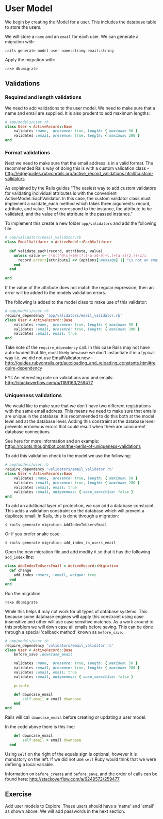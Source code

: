 # User Model

We begin by creating the Model for a user. This includes the database table to store the users.

We will store a `name` and an `email` for each user. We can generate a migration with:

```
rails generate model user name:string email:string 
```

Apply the migration with:

```
rake db:migrate
```

## Validations

### Required and length validations

We need to add validations to the user model. We need to make sure that a name and email are supplied. It is also prudent to add maximum lengths: 

```ruby
# app/models/user.rb
class User < ActiveRecord::Base
	validates :name,  presence: true, length: { maximum: 50 }
  	validates :email, presence: true, length: { maximum: 200 }
end

```
### Format validations

Next we need to make sure that the email address is in a valid format. The recommended Rails way of doing this is with a custom validation class - http://edgeguides.rubyonrails.org/active_record_validations.html#custom-validators

As explained by the Rails guides "The easiest way to add custom validators for validating individual attributes is with the convenient ActiveModel::EachValidator. In this case, the custom validator class must implement a validate_each method which takes three arguments: record, attribute, and value. These correspond to the instance, the attribute to be validated, and the value of the attribute in the passed instance."

To implement this create a new folder `app/validators` and add the following file:

```ruby
# app/validators/email_validator.rb
class EmailValidator < ActiveModel::EachValidator
  
  def validate_each(record, attribute, value)
    unless value =~ /\A([^@\s]+)@((?:[-a-z0-9]+\.)+[a-z]{2,})\z/i
      record.errors[attribute] << (options[:message] || "is not an email")
    end
  end
  
end
```
If the value of the attribute does not match the regular expression, then an error will be added to the models validation errors.

The following is added to the model class to make use of this validator:

```ruby
# app/models/user.rb
require_dependency 'app/validators/email_validator.rb'
class User < ActiveRecord::Base
	validates :name,  presence: true, length: { maximum: 50 }
  	validates :email, presence: true, length: { maximum: 200 }
    validates :email, email: true
end

``` 

Take note of the `require_dependency` call. In this case Rails may not have auto-loaded that file, most likely because we don't instantiate it in a typical way i.e. we did not use EmailValidator.new - http://guides.rubyonrails.org/autoloading_and_reloading_constants.html#require-dependency

FYI: An interesting note on validations and and emails: http://stackoverflow.com/a/1189163/259477

### Uniqueness validations

We would like to make sure that we don't have two different registrations with the same email address. This means we need to make sure that emails are unique in the database. It is recommended to do this both at the model level and at the database level. Adding this constraint at the database level prevents erroneous errors that could result when there are concurrent database connections.

See here for more information and an example: https://robots.thoughtbot.com/the-perils-of-uniqueness-validations

To add this validation check to the model we use the following:

```ruby
# app/models/user.rb
require_dependency 'validators/email_validator.rb'
class User < ActiveRecord::Base
	validates :name,  presence: true, length: { maximum: 50 }
  	validates :email, presence: true, length: { maximum: 200 }
    validates :email, email: true
    validates :email, uniqueness: { case_sensitive: false }
end
```

To add an additional layer of protection, we can add a database constraint. This adds a validation constraint on the database which will prevent a duplicate email. In Rails, this is done through a migration:

```
$ rails generate migration AddIndexToUsersEmail
```
Or if you prefer snake case:

```
$ rails generate migration add_index_to_users_email
```

Open the new migration file and add modify it so that it has the following `add_index` line:

```ruby
class AddIndexToUsersEmail < ActiveRecord::Migration
  def change
  	add_index :users, :email, unique: true
  end
end
```

Run the migration:

```
rake db:migrate
```

While this helps it may not work for all types of database systems. This because some database engines will apply this constraint using case insensitive and other will use case sensitive matches. As a work around to this problem we will down case all emails before saving. This can be done through a special 'callback method' known as `before_save`.

```ruby
# app/models/user.rb
require_dependency 'validators/email_validator.rb'
class User < ActiveRecord::Base
	before_save :downcase_email

	validates :name,  presence: true, length: { maximum: 50 }
  	validates :email, presence: true, length: { maximum: 200 }
    validates :email, email: true
    validates :email, uniqueness: { case_sensitive: false }

    private 

    def downcase_email
    	self.email = email.downcase
    end
end
```
Rails will call `downcase_email` before creating or updating a user model.

In the code above there is this line:
```ruby
	def downcase_email
    	self.email = email.downcase
  end
```
Using `self` on the right of the equals sign is optional, however it is mandatory on the left. If we did not use `self` Ruby would think that we were defining a local variable.

Information on `before_create` and `before_save`, and the order of calls can be found here: http://stackoverflow.com/a/6249572/259477 

## Exercise 

Add user models to Explore. These users should have a 'name' and 'email' as shown above. We will add passwords in the next section.
